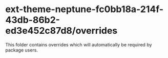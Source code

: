 # ext-theme-neptune-fc0bb18a-214f-43db-86b2-ed3e452c87d8/overrides

This folder contains overrides which will automatically be required by package users.
